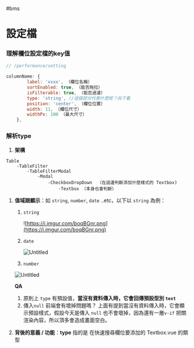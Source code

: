 
#bms
# 設定檔

### 理解欄位設定檔的key值

```jsx
// /performance/setting

columnName: {
        label: 'xxxx', （欄位名稱）
        sortEnabled: true, （能否拖拉）
        isFilterable: true, （能否過濾）
        type: 'string', //這個部分代表什麼呢？向下看
        position: 'center', （欄位位置）
        width: 11, （欄位尺寸）
        widthPx: 100 （最大尺寸）
    },
```

### **解析type**

1.  **架構**

```
Table
    -TableFilter
        -TableFilterModal
            -Modal
                -CheckboxDropDown  （在這邊判斷添加什麼樣式的 Textbox)
                    -Textbox （本身也會判斷）
```

1.  **值域跟顯示**：如 `string`, `number`, `date` ..etc，以下以 `string` 為例：
    
    1.  `string`
        
        ![https://i.imgur.com/boqBGnr.png](https://i.imgur.com/boqBGnr.png)
        
    2.  `date`
        
        ![Untitled](https://s3-us-west-2.amazonaws.com/secure.notion-static.com/acd96954-15f8-467a-8355-3ff5aff4cf4e/Untitled.png)
        
    3.  `number`
        
    
    ![Untitled](https://s3-us-west-2.amazonaws.com/secure.notion-static.com/e20619a7-cd9a-4ced-838b-bf9c08fc888b/Untitled.png)
    
    **QA**
    
    1.  原則上 `type` 有預設值，**當沒有資料傳入時，它會回傳預設型別 `text`**
    2.  傳入`null` 前端會有壞掉問題嗎？ 上面有提到當沒有資料傳入時，它會顯示預設樣式，假設今天是傳入 `null` 也不會壞掉，因為還有一層`v-if` 把關渲染內容，所以頂多會造成畫面空白。
2.  **背後的意義 / 功能**：**type** 指的是 在快速搜尋欄位要添加的 Textbox.vue 的類型